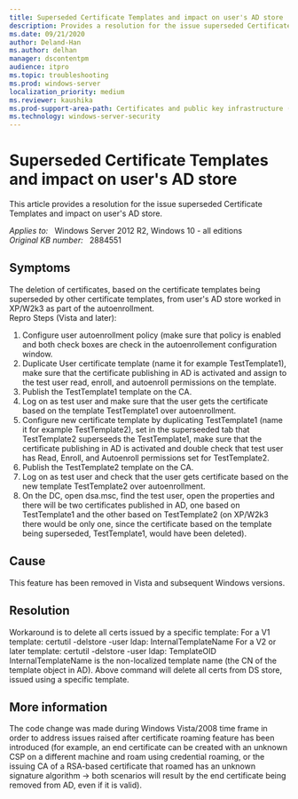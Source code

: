 ```yaml
---
title: Superseded Certificate Templates and impact on user's AD store
description: Provides a resolution for the issue superseded Certificate Templates and impact on user's AD store 
ms.date: 09/21/2020
author: Deland-Han
ms.author: delhan 
manager: dscontentpm
audience: itpro
ms.topic: troubleshooting
ms.prod: windows-server
localization_priority: medium
ms.reviewer: kaushika
ms.prod-support-area-path: Certificates and public key infrastructure (PKI)
ms.technology: windows-server-security
---
```

# Superseded Certificate Templates and impact on user's AD store

This article provides a resolution for the issue superseded Certificate Templates and impact on user's AD store.

_Applies to:_ &nbsp; Windows Server 2012 R2, Windows 10 - all editions  
_Original KB number:_ &nbsp; 2884551

## Symptoms

The deletion of certificates, based on the certificate templates being superseded by other certificate templates, from user's AD store worked in XP/W2k3 as part of the autoenrollment.  
Repro Steps (Vista and later):

1. Configure user autoenrollment policy (make sure that policy is enabled and both check boxes are check in the autoenrollement configuration window.
2. Duplicate User certificate template (name it for example TestTemplate1), make sure that the certificate publishing in AD is activated and assign to the test user read, enroll, and autoenroll permissions on the template.
3. Publish the TestTemplate1 template on the CA.
4. Log on as test user and make sure that the user gets the certificate based on the template TestTemplate1 over autoenrollment.
5. Configure new certificate template by duplicating TestTemplate1 (name it for example TestTemplate2), set in the superseeded tab that TestTemplate2 superseeds the TestTemplate1, make sure that the certificate publishing in AD is activated and double check that test user has Read, Enroll, and Autoenroll permissions set for TestTemplate2.
6. Publish the TestTemplate2 template on the CA.
7. Log on as test user and check that the user gets certificate based on the new template TestTemplate2 over autoenrollment.
8. On the DC, open dsa.msc, find the test user, open the properties and there will be two certificates published in AD, one based on TestTemplate1 and the other based on TestTemplate2 (on XP/W2k3 there would be only one, since the certificate based on the template being superseded, TestTemplate1, would have been deleted).

## Cause

This feature has been removed in Vista and subsequent Windows versions.

## Resolution

Workaround is to delete all certs issued by a specific template:
For a V1 template: certutil -delstore -user ldap: InternalTemplateName
For a V2 or later template: certutil -delstore -user ldap: TemplateOID
InternalTemplateName is the non-localized template name (the CN of the template object in AD).
Above command will delete all certs from DS store, issued using a specific template.

## More information

The code change was made during Windows Vista/2008 time frame in order to address issues raised after certificate roaming feature has been introduced (for example, an end certificate can be created with an unknown CSP on a different machine and roam using credential roaming, or the issuing CA of a RSA-based certificate that roamed has an unknown signature algorithm -> both scenarios will result by the end certificate being removed from AD, even if it is valid).
